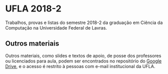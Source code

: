 # UFLA 2018-2
Trabalhos, provas e listas do semestre 2018-2 da graduação em Ciência da Computação na Universidade Federal de Lavras.

## Outros materiais
Outros materiais, como slides e textos de apoio, de posse dos professores ou licenciados para aula, podem ser encontrados no repositório do [Google Drive](https://drive.google.com/drive/folders/1vsxpIPEEi-TGx2oIiKvld6ZCJXXrrPjS?usp=sharing), e o acesso é restrito à pessoas com e-mail institucional da UFLA.
